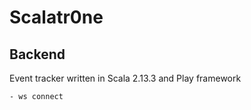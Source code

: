  # Scalatr0ne
 ## Backend
 
 Event tracker written in Scala 2.13.3 and Play framework

    - ws connect